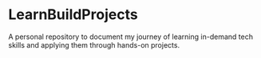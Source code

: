 # LearnBuildProjects
A personal repository to document my journey of learning in-demand tech skills and applying them through hands-on projects.
